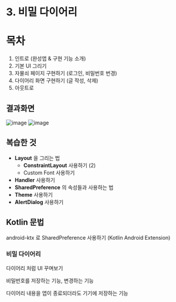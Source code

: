 # 3. 비밀 다이어리
# 목차
1. 인트로  (완성앱 & 구현 기능 소개)
2. 기본 UI 그리기
3. 자물쇠 페이지 구현하기 (로그인, 비밀번호 번경)
4. 다이어리 화면 구현하기 (글 작성, 삭제)
5. 아웃트로

## 결과화면
![image](https://user-images.githubusercontent.com/88188850/141073160-50d8afa2-2f11-47b6-985d-c27b4af822af.png)
![image](https://user-images.githubusercontent.com/88188850/141073333-666aaea4-6baa-4e49-aba3-4ba4f071b70b.png)


## 복습한 것
- **Layout** 을 그리는 법
  - **ConstraintLayout** 사용하기 (2)
  - Custom Font 사용하기
- **Handler** 사용하기
- **SharedPreference** 의 속성들과 사용하는 법
- **Theme** 사용하기
- **AlertDialog** 사용하기

## Kotlin 문법
android-ktx 로 SharedPreference 사용하기 (Kotlin Android Extension)

### 비밀 다이어리

다이어리 처럼 UI 꾸며보기

비밀번호를 저장하는 기능, 변경하는 기능

다이어리 내용을 앱이 종료되더라도 기기에 저장하는 기능

